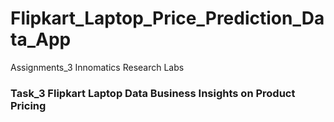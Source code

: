 # Flipkart_Laptop_Price_Prediction_Data_App
Assignments_3 Innomatics Research Labs

### Task_3 Flipkart Laptop Data Business Insights on Product Pricing
